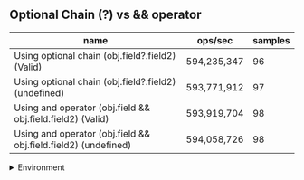 ## Optional Chain (?) vs && operator

|name|ops/sec|samples|
|-|-|-|
|Using optional chain (obj.field?.field2) (Valid)|594,235,347|96|
|Using optional chain (obj.field?.field2) (undefined)|593,771,912|97|
|Using and operator (obj.field && obj.field.field2) (Valid)|593,919,704|98|
|Using and operator (obj.field && obj.field.field2) (undefined)|594,058,726|98|


<details>
<summary>Environment</summary>

* __Machine:__ linux x64 | 2 vCPUs | 6.8GB Mem
* __Run:__ Sat Oct 14 2023 02:09:32 GMT+0000 (Coordinated Universal Time)
</details>

<!--
{"environment":{"platform":"linux","arch":"x64","cpus":2,"totalMemory":6.7597503662109375},"benchmarks":[{"name":"Using optional chain (obj.field?.field2) (Valid)","hz":594235346.7434268,"cycles":9,"stats":{"deviation":9.625984842330847e-12,"mean":1.682834933129231e-9,"moe":1.9255980093971872e-12,"rme":0.114425840080259,"sem":9.824479639781568e-13,"variance":9.265958418478321e-23}},{"name":"Using optional chain (obj.field?.field2) (undefined)","hz":593771912.404286,"cycles":8,"stats":{"deviation":1.964229098841863e-11,"mean":1.684148372648389e-9,"moe":3.9089700665877825e-12,"rme":0.23210366319689366,"sem":1.99437248295295e-12,"variance":3.858195952737117e-22}},{"name":"Using and operator (obj.field && obj.field.field2) (Valid)","hz":593919703.6479092,"cycles":6,"stats":{"deviation":2.0422474629230197e-11,"mean":1.6837292884171184e-9,"moe":4.0434436837028905e-12,"rme":0.2401480874341831,"sem":2.062981471276985e-12,"variance":4.170774699815511e-22}},{"name":"Using and operator (obj.field && obj.field.field2) (undefined)","hz":594058726.2688593,"cycles":6,"stats":{"deviation":6.749186794763779e-12,"mean":1.6833352592609165e-9,"moe":1.3362708100202068e-12,"rme":0.07938233353508609,"sem":6.81770821438881e-13,"variance":4.5551522390613773e-23}}]}-->
